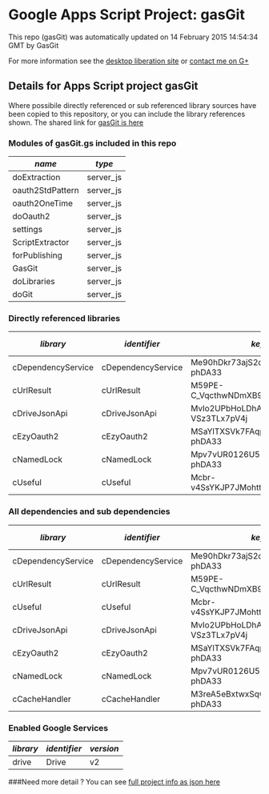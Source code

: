 # Google Apps Script Project: gasGit
This repo (gasGit) was automatically updated on 14 February 2015 14:54:34 GMT by GasGit

For more information see the [desktop liberation site](http://ramblings.mcpher.com/Home/excelquirks/drivesdk/gettinggithubready "desktop liberation") or [contact me on G+](https://plus.google.com/+BruceMcpherson "Bruce McPherson - GDE")
## Details for Apps Script project gasGit
Where possibile directly referenced or sub referenced library sources have been copied to this repository, or you can include the library references shown. 
The shared link for [gasGit is here](https://script.google.com/d/1TphrUjRcx5sGlhgkfjB2R9MOZe3cPF7wK1LV8yVNoFCAwRTeNyXVsDFd/edit?usp=sharing "open in the GAS IDE")

### Modules of gasGit.gs included in this repo
*name*|*type*
--- | --- 
doExtraction| server_js
oauth2StdPattern| server_js
oauth2OneTime| server_js
doOauth2| server_js
settings| server_js
ScriptExtractor| server_js
forPublishing| server_js
GasGit| server_js
doLibraries| server_js
doGit| server_js
### Directly referenced libraries
*library*|*identifier*|*key*|*version*|*dev mode*|*source*|
--- | --- | --- | --- | --- | --- 
cDependencyService| cDependencyService|Me90hDkr73ajS2dd-CDc4V6i_d-phDA33|11|no|[here](libraries/cDependencyService "library source")
cUrlResult| cUrlResult|M59PE-C_VqcthwNDmXB9gsCz3TLx7pV4j|9|no|[here](libraries/cUrlResult "library source")
cDriveJsonApi| cDriveJsonApi|MvIo2UPbHoLDhAVcRHrI-VSz3TLx7pV4j|5|no|[here](libraries/cDriveJsonApi "library source")
cEzyOauth2| cEzyOauth2|MSaYlTXSVk7FAqpHNCcqBv6i_d-phDA33|14|no|[here](libraries/cEzyOauth2 "library source")
cNamedLock| cNamedLock|Mpv7vUR0126U53sfSMXsAPai_d-phDA33|11|no|[here](libraries/cNamedLock "library source")
cUseful| cUseful|Mcbr-v4SsYKJP7JMohttAZyz3TLx7pV4j|21|no|[here](libraries/cUseful "library source")
### All dependencies and sub dependencies
*library*|*identifier*|*key*|*version*|*dev mode*|*source*|
--- | --- | --- | --- | --- | --- 
cDependencyService| cDependencyService|Me90hDkr73ajS2dd-CDc4V6i_d-phDA33|11|no|[here](libraries/cDependencyService "library source")
cUrlResult| cUrlResult|M59PE-C_VqcthwNDmXB9gsCz3TLx7pV4j|9|no|[here](libraries/cUrlResult "library source")
cUseful| cUseful|Mcbr-v4SsYKJP7JMohttAZyz3TLx7pV4j|21|no|[here](libraries/cUseful "library source")
cDriveJsonApi| cDriveJsonApi|MvIo2UPbHoLDhAVcRHrI-VSz3TLx7pV4j|5|no|[here](libraries/cDriveJsonApi "library source")
cEzyOauth2| cEzyOauth2|MSaYlTXSVk7FAqpHNCcqBv6i_d-phDA33|14|no|[here](libraries/cEzyOauth2 "library source")
cNamedLock| cNamedLock|Mpv7vUR0126U53sfSMXsAPai_d-phDA33|11|no|[here](libraries/cNamedLock "library source")
cCacheHandler| cCacheHandler|M3reA5eBxtwxSqCEgPywb9ai_d-phDA33|11|no|[here](libraries/cCacheHandler "library source")
### Enabled Google Services
*library*|*identifier*|*version*
--- | --- | --- 
drive| Drive|v2
###Need more detail ?
You can see [full project info as json here](info.json)

